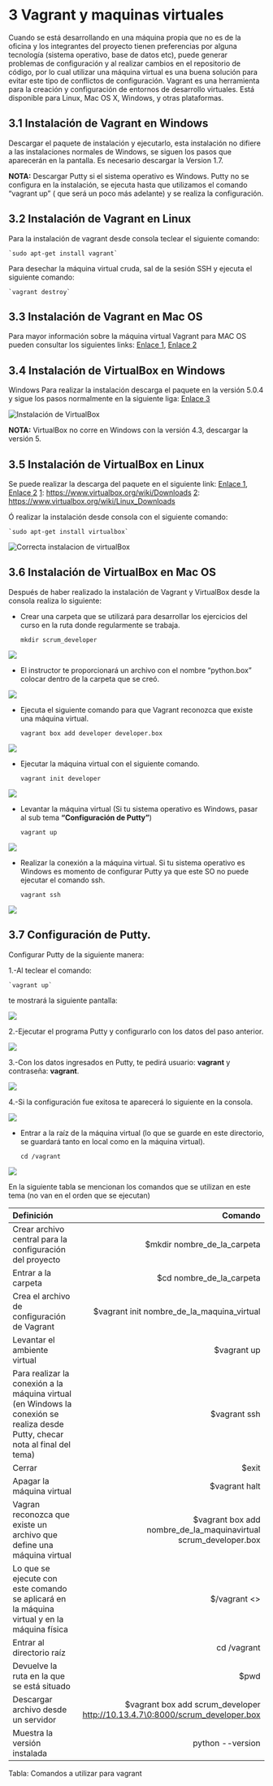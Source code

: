 # 3 Vagrant y maquinas virtuales

Cuando se está desarrollando en una máquina propia que no es de la oficina y los integrantes del proyecto tienen preferencias por alguna tecnología (sistema operativo, base de datos etc), puede generar problemas de configuración y al realizar cambios en el repositorio de código, por lo cual utilizar una máquina virtual es una buena solución para evitar este tipo de conflictos de configuración.
Vagrant es una herramienta para la creación y configuración de entornos de desarrollo virtuales.
Está disponible para Linux, Mac OS X, Windows, y otras plataformas.

## 3.1 Instalación de Vagrant en Windows
Descargar el paquete de instalación y ejecutarlo, esta instalación no difiere a las instalaciones normales de Windows, se siguen los pasos que aparecerán en la pantalla.
Es necesario descargar la Version 1.7.

__NOTA:__ Descargar Putty si el sistema operativo es Windows. Putty no se configura en  la instalación, se ejecuta hasta que utilizamos el comando “vagrant up” ( que será un poco más adelante) y se realiza la configuración. 

## 3.2 Instalación de Vagrant en Linux
Para la instalación de vagrant desde consola teclear el siguiente comando:

    `sudo apt-get install vagrant`

Para desechar la máquina virtual cruda, sal de la sesión SSH y ejecuta el siguiente comando:

    `vagrant destroy`

## 3.3 Instalación de Vagrant en Mac OS
Para mayor información sobre la máquina virtual Vagrant  para MAC OS pueden consultar los siguientes links:
[Enlace 1][1], [Enlace 2][2]

 [1]: http://cdn.oreillystatic.com/oreilly/booksamplers/9781449335830_sampler.pdf
 [2]: http://codehero.co/como-instalar-y-configurar-vagrant/

## 3.4 Instalación de VirtualBox en Windows
Windows
Para realizar la instalación descarga el paquete en la versión 5.0.4 y sigue los pasos normalmente en la siguiente liga:
[Enlace 3][3]

[3]: https://www.virtualbox.org/wiki/Downloads

![Instalación de VirtualBox](images/virtualboxparawindows.png)

__NOTA:__ VirtualBox no corre en Windows con la versión 4.3, descargar la versión 5.

## 3.5 Instalación de VirtualBox en Linux
Se puede realizar la descarga del paquete en el siguiente link:
[Enlace 1][1], [Enlace 2][2]
[1]: https://www.virtualbox.org/wiki/Downloads
[2]: https://www.virtualbox.org/wiki/Linux_Downloads

Ó realizar la instalación desde consola con el siguiente comando:
    
    `sudo apt-get install virtualbox`

![Correcta instalacion de virtualBox](images/Correctainstalacionvirtualbox.png)

## 3.6 Instalación de VirtualBox en Mac OS

Después de haber realizado la instalación de Vagrant y VirtualBox desde la consola realiza lo siguiente:

* Crear una carpeta que se utilizará para desarrollar los ejercicios del curso en la ruta donde regularmente se trabaja.

    `mkdir scrum_developer`

![](images/mkdircrearcarpeta.png)

* El instructor te proporcionará un archivo con el nombre “python.box” colocar dentro de la carpeta que se creó.

![](images/cdscrumdeveloper.png)

* Ejecuta el siguiente comando para que Vagrant reconozca que existe una máquina virtual.

    `vagrant box add developer developer.box`

![](images/reconozcamaquinavirtual.png)

* Ejecutar la máquina virtual con el siguiente comando.

    `vagrant init developer`

![](images/correrlamaquinavirtual.png)

* Levantar la máquina virtual (Si tu sistema operativo es Windows, pasar al sub tema __“Configuración de Putty”__)
    
    `vagrant up`

![](images/Levantarmaquinavirtual.png)

* Realizar la conexión a la máquina virtual. Si tu sistema operativo es Windows es momento de configurar Putty ya que este SO no puede ejecutar el comando ssh.

    `vagrant ssh`

![](images/vagrantssh.png)

## 3.7 Configuración de Putty. 

Configurar Putty de la siguiente manera:

1.-Al teclear el comando:

    `vagrant up` 

te mostrará la siguiente pantalla:

![](images/vagrantupputty.png)

2.-Ejecutar el programa Putty y configurarlo con los datos del paso anterior.

![](images/programaputty.png)

3.-Con los datos ingresados en Putty, te pedirá usuario: __vagrant__ y contraseña: __vagrant__.

![](images/usuarioputty.png)

4.-Si la configuración fue exitosa te aparecerá lo siguiente en la consola.

![](images/conexitosaputty.png)

* Entrar a la raíz de la máquina virtual (lo que se guarde en este directorio, se guardará tanto en local como en la máquina virtual).
 
    `cd /vagrant`

![](images/cdvagrant.png)

En la siguiente tabla se mencionan los comandos que se utilizan en este tema (no van en el orden que se ejecutan)

| Definición                                      |                     Comando                       |
| :-------                                      |                      ------:                          |
|Crear archivo central para la configuración del proyecto |$mkdir nombre_de_la_carpeta                 |
|Entrar a la carpeta | $cd nombre_de_la_carpeta |
|Crea el archivo de configuración de Vagrant | $vagrant init nombre_de_la_maquina_virtual |
|Levantar el ambiente virtual | $vagrant up |
|Para realizar la conexión a la máquina virtual (en Windows la conexión se realiza desde Putty, checar nota al final del tema) | $vagrant ssh|
|Cerrar | $exit |
|Apagar la máquina virtual | $vagrant halt |
|Vagran reconozca que existe un archivo que define una máquina virtual| $vagrant box add nombre_de_la_maquinavirtual scrum_developer.box |
|Lo que se ejecute con este comando se aplicará en la máquina virtual y en la máquina física | $/vagrant <> |
|Entrar al directorio raíz | cd /vagrant |
|Devuelve la ruta en la que se está situado | $pwd |
| Descargar archivo desde un servidor | $vagrant box add scrum_developer http://10.13.4.7\0:8000/scrum_developer.box |
| Muestra la versión instalada | python --version |

Tabla: Comandos a utilizar para vagrant
